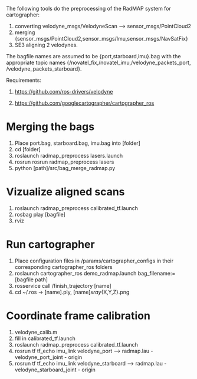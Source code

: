 The following tools do the preprocessing of the RadMAP system for cartographer:
1. converting velodyne_msgs/VelodyneScan --> sensor_msgs/PointCloud2
2. merging {sensor_msgs/PointCloud2,sensor_msgs/Imu,sensor_msgs/NavSatFix}
3. SE3 aligning 2 velodynes. 

The bagfile names are assumed to be {port,starboard,imu}.bag with the appropriate topic names {/novatel_fix,/novatel_imu,/velodyne_packets_port, /velodyne_packets_starboard}.

Requirements:

1. https://github.com/ros-drivers/velodyne

2. https://github.com/googlecartographer/cartographer_ros

# Merging the bags
1. Place port.bag, starboard.bag, imu.bag into [folder]
2. cd [folder]
3. roslaunch radmap_preprocess lasers.launch 
4. rosrun  rosrun radmap_preprocess lasers 
5. python [path]/src/bag_merge_radmap.py

# Vizualize aligned scans
1. roslaunch radmap_preprocess calibrated_tf.launch
2. rosbag play [bagfile]
3. rviz

# Run cartographer
1. Place configuration files in /params/cartographer_configs in their corresponding cartographer_ros folders
1. roslaunch cartographer_ros demo_radmap.launch bag_filename:=[bagfile path]
2. rosservice call /finish_trajectory [name]
3. cd ~/.ros -> [name].ply, [name]_xray_{X,Y,Z}.png

# Coordinate frame calibration
1. velodyne_calib.m
2. fill in calibrated_tf.launch
3. roslaunch radmap_preprocess calibrated_tf.launch
4. rosrun tf tf_echo imu_link velodyne_port --> radmap.lau -velodyne_port_joint - origin
5. rosrun tf tf_echo imu_link velodyne_starboard --> radmap.lau - velodyne_starboard_joint - origin
